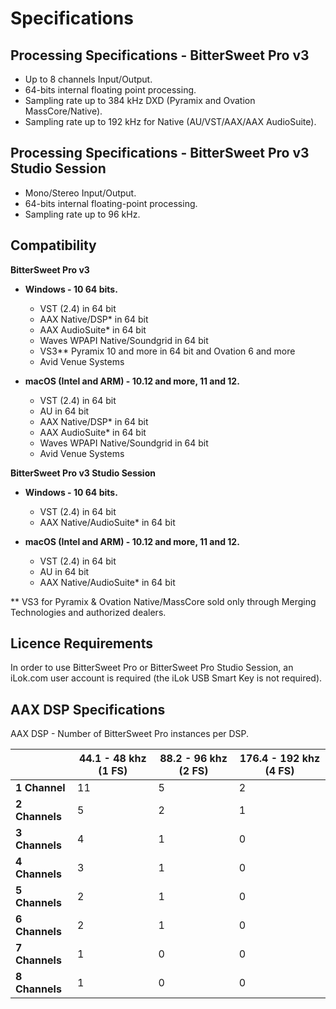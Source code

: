 # Specifications

## Processing Specifications - BitterSweet Pro v3

*   Up to 8 channels Input/Output.
*   64-bits internal floating point processing.
*   Sampling rate up to 384 kHz DXD (Pyramix and Ovation MassCore/Native).
*   Sampling rate up to 192 kHz for Native (AU/VST/AAX/AAX AudioSuite).

## Processing Specifications - BitterSweet Pro v3 Studio Session

*   Mono/Stereo Input/Output.
*   64-bits internal floating-point processing.
*   Sampling rate up to 96 kHz.

## Compatibility

**BitterSweet Pro v3**

*   **Windows - 10 64 bits.**
    *   VST (2.4) in 64 bit
    *   AAX Native/DSP\* in 64 bit
    *   AAX AudioSuite\* in 64 bit
    *   Waves WPAPI Native/Soundgrid in 64 bit
    *   VS3\*\* Pyramix 10 and more in 64 bit and Ovation 6 and more
    *   Avid Venue Systems

*   **macOS (Intel and ARM) - 10.12 and more, 11 and 12.**
    *   VST (2.4) in 64 bit
    *   AU in 64 bit
    *   AAX Native/DSP\* in 64 bit
    *   AAX AudioSuite\* in 64 bit
    *   Waves WPAPI Native/Soundgrid in 64 bit
    *   Avid Venue Systems

**BitterSweet Pro v3 Studio Session**

*   **Windows - 10 64 bits.**
    *   VST (2.4) in 64 bit
    *   AAX Native/AudioSuite\* in 64 bit

*   **macOS (Intel and ARM) - 10.12 and more, 11 and 12.**
    *   VST (2.4) in 64 bit
    *   AU in 64 bit
    *   AAX Native/AudioSuite\* in 64 bit
    
\*\* VS3 for Pyramix & Ovation Native/MassCore sold only through Merging Technologies and authorized dealers.

## Licence Requirements

In order to use BitterSweet Pro or BitterSweet Pro Studio Session, an iLok.com user account is required (the iLok USB Smart Key is not required).

## AAX DSP Specifications

AAX DSP - Number of BitterSweet Pro instances per DSP.  

|                   | **44.1 - 48 khz (1 FS)**    | **88.2 - 96 khz (2 FS)** | **176.4 - 192 khz (4 FS)**    |
|-------------------|-----------------------------|--------------------------|-------------------------------|
| **1 Channel**     | 11                          | 5                        | 2                             |
| **2 Channels**    | 5                           | 2                        | 1                             |
| **3 Channels**    | 4                           | 1                        | 0                             |
| **4 Channels**    | 3                           | 1                        | 0                             |
| **5 Channels**    | 2                           | 1                        | 0                             |
| **6 Channels**    | 2                           | 1                        | 0                             |
| **7 Channels**    | 1                           | 0                        | 0                             |
| **8 Channels**    | 1                           | 0                        | 0                             |
